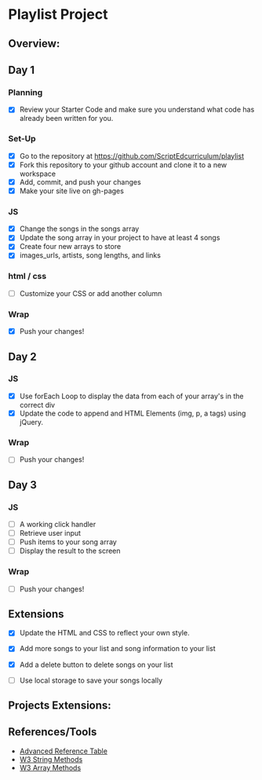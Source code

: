 # Playlist Project

## Overview: 

## Day 1
### Planning
- [x] Review your Starter Code and make sure you understand what code has already been written for you.
### Set-Up
- [x] Go to the repository at https://github.com/ScriptEdcurriculum/playlist
- [x] Fork this repository to your github account and clone it to a new workspace
- [x] Add, commit, and push your changes
- [x] Make your site live on gh-pages

### JS
- [x] Change the songs in the songs array
- [x] Update the song array in your project to have at least 4 songs
- [x] Create four new arrays to store
- [x] images_urls, artists, song lengths, and links
### html / css
- [ ] Customize your CSS or add another column

### Wrap
- [x] Push your changes!

## Day 2
### JS
- [x] Use forEach Loop to display the data from each of your array's in the correct div
- [x] Update the code to append and HTML Elements (img, p, a tags) using jQuery. 
### Wrap
- [ ] Push your changes!


## Day 3
### JS
- [ ] A working click handler
- [ ] Retrieve user input
- [ ] Push items to your song array
- [ ] Display the result to the screen

### Wrap
- [ ] Push your changes!

## Extensions
- [x] Update the HTML and CSS to reflect your own style.
- [x] Add more songs to your list and song information to your list
- [x] Add a delete button to delete songs on your list
- [ ] Use local storage to save your songs locally



## Projects Extensions:

## References/Tools
* [Advanced Reference Table]()
* [W3 String Methods](https://www.w3schools.com/js/js_string_methods.asp)
* [W3 Array Methods](https://www.w3schools.com/js/js_array_methods.asp)
